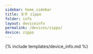 ```yaml
---
sidebar: home_sidebar
title: 关于 zippo
folder: info
layout: deviceinfo
permalink: /devices/zippo/
device: zippo
---
```

{% include templates/device_info.md %}
